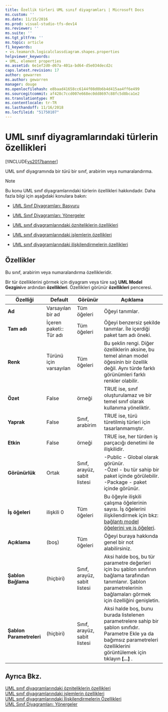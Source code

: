 ```yaml
---
title: Özellik türleri UML sınıf diyagramları | Microsoft Docs
ms.custom: ''
ms.date: 11/15/2016
ms.prod: visual-studio-tfs-dev14
ms.reviewer: ''
ms.suite: ''
ms.tgt_pltfrm: ''
ms.topic: article
f1_keywords:
- vs.teamarch.logicalclassdiagram.shapes.properties
helpviewer_keywords:
- UML, element properties
ms.assetid: 6e1ef2d0-d67a-401a-bd64-d5e034decd2c
caps.latest.revision: 17
author: gewarren
ms.author: gewarren
manager: douge
ms.openlocfilehash: e8baad41658cc6144f08d0b6b4d415aa4ff6e499
ms.sourcegitcommit: af428c7ccd007e668ec0dd8697c88fc5d8bca1e2
ms.translationtype: MT
ms.contentlocale: tr-TR
ms.lasthandoff: 11/16/2018
ms.locfileid: "51750107"
---
```

# <a name="properties-of-types-on-uml-class-diagrams"></a>UML sınıf diyagramlarındaki türlerin özellikleri
[!INCLUDE[vs2017banner](../includes/vs2017banner.md)]

UML sınıf diyagramında bir *türü* bir sınıf, arabirim veya numaralandırma.  
  
> [!NOTE]
>  Bu konu UML sınıf diyagramlarındaki türlerin özellikleri hakkındadır. Daha fazla bilgi için aşağıdaki konulara bakın:  
  
-   [UML Sınıf Diyagramları: Başvuru](../modeling/uml-class-diagrams-reference.md)  
  
-   [UML Sınıf Diyagramları: Yönergeler](../modeling/uml-class-diagrams-guidelines.md)  
  
-   [UML sınıf diyagramlarındaki özniteliklerin özellikleri](../modeling/properties-of-attributes-on-uml-class-diagrams.md)  
  
-   [UML sınıf diyagramlarındaki işlemlerin özellikleri](../modeling/properties-of-operations-on-uml-class-diagrams.md)  
  
-   [UML sınıf diyagramlarındaki ilişkilendirmelerin özellikleri](../modeling/properties-of-associations-on-uml-class-diagrams.md)  
  
## <a name="properties"></a>Özellikler  
 Bu sınıf, arabirim veya numaralandırma özellikleridir.  
  
 Bir tür özelliklerini görmek için diyagram veya türe sağ **UML Model Gezgini**ve ardından **özellikleri**. Özellikleri görünür **özellikleri** penceresi.  
  
|**Özelliği**|**Default**|Görünür|Açıklama|  
|------------------|-----------------|----------------|-----------------|  
|**Ad**|Varsayılan bir ad|Tüm öğeleri|Öğeyi tanımlar.|  
|**Tam adı**|İçeren paketi:: Tür adı|Tüm öğeleri|Öğeyi benzersiz şekilde tanımlar. İle içerdiği paket tam adı öneki.|  
|**Renk**|Türünü için varsayılan|Tüm öğeleri|Bu şeklin rengi. Diğer özelliklerin aksine, bu temel alınan model öğesinin bir özellik değil. Aynı türde farklı görünümleri farklı renkler olabilir.|  
|**Özet**|False|örneği|TRUE ise, sınıf oluşturulamaz ve bir temel sınıf olarak kullanıma yöneliktir.|  
|**Yaprak**|False|Sınıf, arabirim|TRUE ise, türü türetilmiş türleri için tasarlanmamıştır.|  
|**Etkin**|False|örneği|TRUE ise, her türden iş parçacığı denetimi ile ilişkilidir.|  
|**Görünürlük**|Ortak|Sınıf, arayüz, sabit listesi|-Public - Global olarak görünür.<br />-Özel - bu tür sahip bir paket içinde görülebilir.<br />-Package - paket içinde görünür.|  
|**İş öğeleri**|ilişkili 0|Tüm öğeleri|Bu öğeyle ilişkili çalışma öğelerinin sayısı. İş öğelerini ilişkilendirmek için bkz: [bağlantı model öğelerini ve iş öğeleri](../modeling/link-model-elements-and-work-items.md).|  
|**Açıklama**|(boş)|Tüm öğeleri|Öğeyi buraya hakkında genel bir not alabilirsiniz.|  
|**Şablon Bağlama**|(hiçbiri)|Sınıf, arayüz, sabit listesi|Aksi halde boş, bu tür parametre değerleri için bu şablon sınıfının bağlama tarafından tanımlanır. Şablon parametrelerinin bağlamaları görmek için özelliğini genişletin.|  
|**Şablon Parametreleri**|(hiçbiri)|Sınıf, arayüz, sabit listesi|Aksi halde boş, bunu burada listelenen parametrelere sahip bir şablon sınıfıdır. Parametre Ekle ya da bağımsız parametreleri özelliklerini görüntülemek için tıklayın **[...]** .|  
  
## <a name="see-also"></a>Ayrıca Bkz.  
 [UML sınıf diyagramlarındaki özniteliklerin özellikleri](../modeling/properties-of-attributes-on-uml-class-diagrams.md)   
 [UML sınıf diyagramlarındaki işlemlerin özellikleri](../modeling/properties-of-operations-on-uml-class-diagrams.md)   
 [UML sınıf diyagramlarındaki İlişkilendirmelerin Özellikleri](../modeling/properties-of-associations-on-uml-class-diagrams.md)   
 [UML Sınıf Diyagramları: Yönergeler](../modeling/uml-class-diagrams-guidelines.md)



